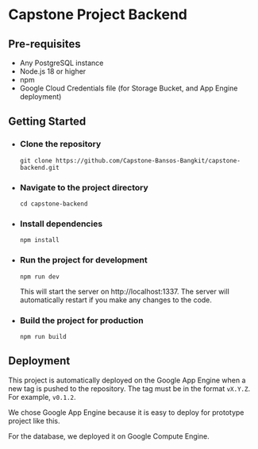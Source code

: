 # Capstone Project Backend

## Pre-requisites

-   Any PostgreSQL instance
-   Node.js 18 or higher
-   npm
-   Google Cloud Credentials file (for Storage Bucket, and App Engine deployment)

## Getting Started

-   ### Clone the repository

    ```
    git clone https://github.com/Capstone-Bansos-Bangkit/capstone-backend.git
    ```

-   ### Navigate to the project directory

    ```
    cd capstone-backend
    ```

-   ### Install dependencies

    ```
    npm install
    ```

-   ### Run the project for development

    ```
    npm run dev
    ```

    This will start the server on http://localhost:1337. The server will automatically restart if you make any changes to the code.

-   ### Build the project for production
    ```
    npm run build
    ```

## Deployment

This project is automatically deployed on the Google App Engine when a new tag is pushed to the repository. The tag must be in the format `vX.Y.Z`. For example, `v0.1.2`.

We chose Google App Engine because it is easy to deploy for prototype project like this.

For the database, we deployed it on Google Compute Engine.
